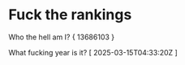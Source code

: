 # Fuck the rankings

Who the hell am I?
{ 13686103 }

What fucking year is it?
[ 2025-03-15T04:33:20Z ]
